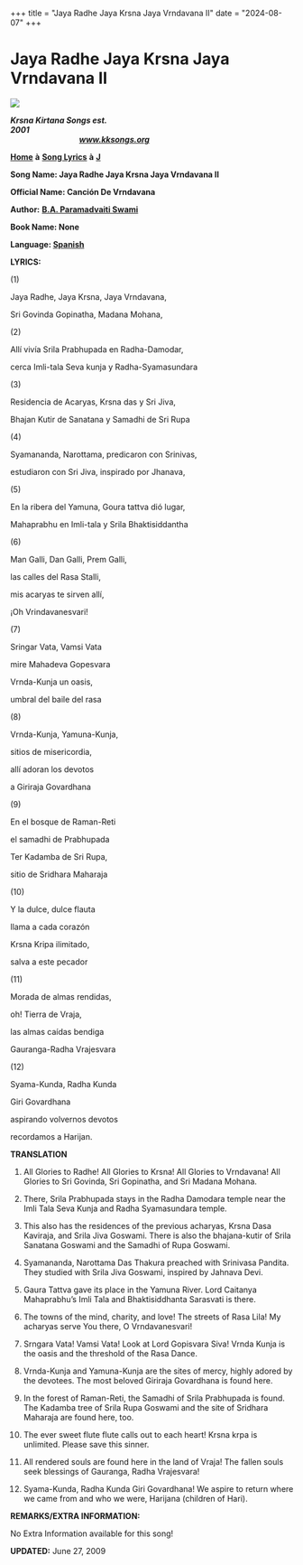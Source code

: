 +++
title = "Jaya Radhe Jaya Krsna Jaya Vrndavana II"
date = "2024-08-07"
+++

# Jaya Radhe Jaya Krsna Jaya Vrndavana II
**[![](http://kksongs.org/image_files/image002.jpg)](http://kksongs.org/)**

**_Krsna Kirtana Songs est. 2001_**                                                                                                                                                      **_www.kksongs.org_**

**[Home](http://kksongs.org/)** **à** **[Song Lyrics](http://kksongs.org/lyrics.html)** **à** **[J](http://kksongs.org/songs/song_j.html)**

**Song Name: Jaya Radhe Jaya Krsna Jaya Vrndavana II**

**Official Name: Canción De Vrndavana**

**Author:** [**B.A. Paramadvaiti Swami**](http://kksongs.org/authors/list/baparamadvaiti.html)

**Book Name: None**

**Language: [Spanish](http://kksongs.org/language/list/spanish.html)**

**LYRICS:**

(1)

Jaya Radhe, Jaya Krsna, Jaya Vrndavana,

Sri Govinda Gopinatha, Madana Mohana,

(2)

Allí vivía Srila Prabhupada en Radha-Damodar,

cerca Imli-tala Seva kunja y Radha-Syamasundara

(3)

Residencia de Acaryas, Krsna das y Sri Jiva,

Bhajan Kutir de Sanatana y Samadhi de Sri Rupa

(4)

Syamananda, Narottama, predicaron con Srinivas,

estudiaron con Sri Jiva, inspirado por Jhanava,

(5)

En la ribera del Yamuna, Goura tattva dió lugar,

Mahaprabhu en Imli-tala y Srila Bhaktisiddantha

(6)

Man Galli, Dan Galli, Prem Galli,

las calles del Rasa Stalli,

mis acaryas te sirven allí,

¡Oh Vrindavanesvari!

(7)

Sringar Vata, Vamsi Vata

mire Mahadeva Gopesvara

Vrnda-Kunja un oasis,

umbral del baile del rasa

(8)

Vrnda-Kunja, Yamuna-Kunja,

sitios de misericordia,

allí adoran los devotos

a Giriraja Govardhana

(9)

En el bosque de Raman-Reti

el samadhi de Prabhupada

Ter Kadamba de Sri Rupa,

sitio de Sridhara Maharaja

(10)

Y la dulce, dulce flauta

llama a cada corazón

Krsna Kripa ilimitado,

salva a este pecador

(11)

Morada de almas rendidas,

oh! Tierra de Vraja,

las almas caídas bendiga

Gauranga-Radha Vrajesvara

(12)

Syama-Kunda, Radha Kunda

Giri Govardhana

aspirando volvernos devotos

recordamos a Harijan.

**TRANSLATION**

1) All Glories to Radhe! All Glories to Krsna! All Glories to Vrndavana! All Glories to Sri Govinda, Sri Gopinatha, and Sri Madana Mohana.

2) There, Srila Prabhupada stays in the Radha Damodara temple near the Imli Tala Seva Kunja and Radha Syamasundara temple.

3) This also has the residences of the previous acharyas, Krsna Dasa Kaviraja, and Srila Jiva Goswami. There is also the bhajana-kutir of Srila Sanatana Goswami and the Samadhi of Rupa Goswami.

4) Syamananda, Narottama Das Thakura preached with Srinivasa Pandita. They studied with Srila Jiva Goswami, inspired by Jahnava Devi.

5) Gaura Tattva gave its place in the Yamuna River. Lord Caitanya Mahaprabhu’s Imli Tala and Bhaktisiddhanta Sarasvati is there.

6) The towns of the mind, charity, and love! The streets of Rasa Lila! My acharyas serve You there, O Vrndavanesvari!

7) Srngara Vata! Vamsi Vata! Look at Lord Gopisvara Siva! Vrnda Kunja is the oasis and the threshold of the Rasa Dance.

8) Vrnda-Kunja and Yamuna-Kunja are the sites of mercy, highly adored by the devotees. The most beloved Giriraja Govardhana is found here.

9) In the forest of Raman-Reti, the Samadhi of Srila Prabhupada is found. The Kadamba tree of Srila Rupa Goswami and the site of Sridhara Maharaja are found here, too.

10) The ever sweet flute flute calls out to each heart! Krsna krpa is unlimited. Please save this sinner.

11) All rendered souls are found here in the land of Vraja! The fallen souls seek blessings of Gauranga, Radha Vrajesvara!

12) Syama-Kunda, Radha Kunda Giri Govardhana! We aspire to return where we came from and who we were, Harijana (children of Hari).

**REMARKS/EXTRA INFORMATION:**

No Extra Information available for this song!

**UPDATED:** June 27, 2009